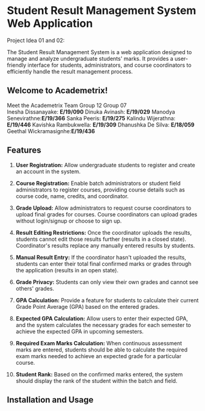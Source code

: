 # Student Result Management System Web Application

Project Idea 01 and 02:

The Student Result Management System is a web application designed to manage and analyze undergraduate students' marks. It provides a user-friendly interface for students, administrators, and course coordinators to efficiently handle the result management process.

## Welcome to Academetrix!

Meet the Academetrix Team
Group 12                               Group 07       
Inesha Dissanayake:  **E/19/090**      Dinuka Avinash:        **E/19/029**
Manodya Senevirathne:**E/19/366**      Sanka Peeris:          **E/19/275**
Kalindu Wijerathna:  **E/19/446**      Kavishka Rambukwella:  **E/19/309**
Dhanushka De Silva:  **E/18/059**      Geethal Wickramasignhe:**E/19/436**

## Features

1. **User Registration:** Allow undergraduate students to register and create an account in the system.

2. **Course Registration:** Enable batch administrators or student field administrators to register courses, providing course details such as course code, name, credits, and coordinator.

3. **Grade Upload:** Allow administrators to request course coordinators to upload final grades for courses. Course coordinators can upload grades without login/signup or choose to sign up.

4. **Result Editing Restrictions:** Once the coordinator uploads the results, students cannot edit those results further (results in a closed state). Coordinator's results replace any manually entered results by students.

5. **Manual Result Entry:** If the coordinator hasn't uploaded the results, students can enter their total final confirmed marks or grades through the application (results in an open state).

6. **Grade Privacy:** Students can only view their own grades and cannot see others' grades.

7. **GPA Calculation:** Provide a feature for students to calculate their current Grade Point Average (GPA) based on the entered grades.

8. **Expected GPA Calculation:** Allow users to enter their expected GPA, and the system calculates the necessary grades for each semester to achieve the expected GPA in upcoming semesters.

9. **Required Exam Marks Calculation:** When continuous assessment marks are entered, students should be able to calculate the required exam marks needed to achieve an expected grade for a particular course.

10. **Student Rank:** Based on the confirmed marks entered, the system should display the rank of the student within the batch and field.

## Installation and Usage
